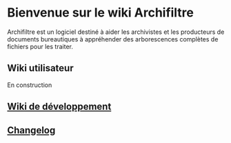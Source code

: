 # Bienvenue sur le wiki Archifiltre

Archifiltre est un logiciel destiné à aider les archivistes et les producteurs de documents bureautiques à appréhender des arborescences complètes de fichiers pour les traiter.

## Wiki utilisateur

En construction

## [Wiki de développement](https://github.com/SocialGouv/archifiltre/wiki/Wiki-de-d%C3%A9veloppement)

## [Changelog](https://github.com/SocialGouv/archifiltre/wiki/Changelog)